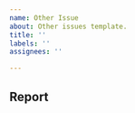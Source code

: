 ```yaml
---
name: Other Issue
about: Other issues template.
title: ''
labels: ''
assignees: ''

---
```


## Report

<!--- Provide a description -->
